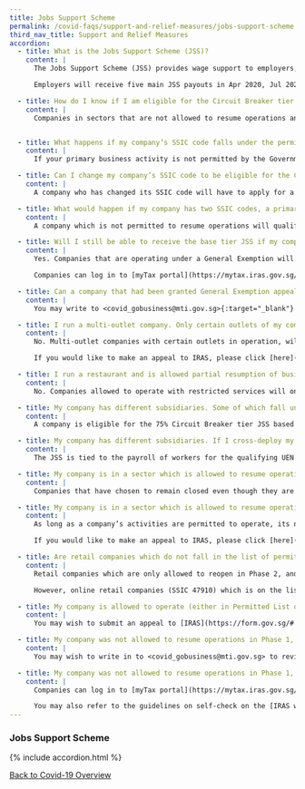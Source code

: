 ```yaml
---
title: Jobs Support Scheme
permalink: /covid-faqs/support-and-relief-measures/jobs-support-scheme
third_nav_title: Support and Relief Measures
accordion:
  - title: What is the Jobs Support Scheme (JSS)?
    content: |
      The Jobs Support Scheme (JSS) provides wage support to employers, to help enterprises retain their local employees (Singaporean Citizens and Permanent Residents) during this period of economic uncertainty. Under the JSS, the Government co-funds between 25% to 75% of the first $4,600 of gross monthly wages paid to each local employee in a 10-month period (up to Aug 2020) and 10% to 50% of the same in the subsequent 7-month period (Sep 2020 to Mar 2021).

      Employers will receive five main JSS payouts in Apr 2020, Jul 2020, Oct 2020, Mar 2021, and Jun 2021, with an additional special payout in May 2020. The level and duration of support each employer receives depends on the sector in which the employer operates. Please refer [here](https://www.iras.gov.sg/irashome/Schemes/Businesses/Jobs-Support-Scheme--JSS-/){:target="_blank"} for more information.

  - title: How do I know if I am eligible for the Circuit Breaker tier JSS of 75%?
    content: |
      Companies in sectors that are not allowed to resume operations and are currently not operating under a General Exemption, will be accorded the Circuit Breaker tier JSS of 75%.


  - title: What happens if my company’s SSIC code falls under the permitted list but my primary business activity is not permitted by the Government? Am I still eligible for the Circuit Breaker tier JSS of 75%?
    content: |
      If your primary business activity is not permitted by the Government, you will not be allowed to operate even if your company’s SSIC code falls within the permitted list. In such instance, you can submit an appeal to IRAS to request for the Circuit Breaker tier JSS of 75%.

  - title: Can I change my company’s SSIC code to be eligible for the Circuit Breaker tier JSS of 75%?
    content: |
      A company who has changed its SSIC code will have to apply for a General Exemption for its case to be reviewed.

  - title: What would happen if my company has two SSIC codes, a primary and secondary SSIC code? Which one will be referred to in the assessment for the Circuit Breaker tier JSS of 75%?
    content: |
      A company which is not permitted to resume operations will qualify for the Circuit Breaker tier JSS of 75%, regardless of its SSIC code.

  - title: Will I still be able to receive the base tier JSS if my company has successfully appealed to open and is granted the General Exemption?
    content: |
      Yes. Companies that are operating under a General Exemption will not be eligible for the Circuit Breaker tier JSS of 75% but will continue to receive the base tier JSS.

      Companies can log in to [myTax portal](https://mytax.iras.gov.sg/ESVWeb/default.aspx){:target="_blank"} to check the JSS tier that they qualify for.

  - title: Can a company that had been granted General Exemption appeal to cancel their General Exemption to qualify for the Circuit Breaker tier JSS of 75%?
    content: |
      You may write to <covid_gobusiness@mti.gov.sg>{:target="_blank"} to submit a request.

  - title: I run a multi-outlet company. Only certain outlets of my company are allowed to resume operations. Would I still be eligible for the Circuit Breaker tier JSS of 75%?
    content: |
      No. Multi-outlet companies with certain outlets in operation, will not be accorded the Circuit Breaker tier JSS of 75% for as long as certain parts of their companies are allowed to operate.

      If you would like to make an appeal to IRAS, please click [here](https://form.gov.sg/#!/5e845afe41d035001110b715){:target="_blank"}.

  - title: I run a restaurant and is allowed partial resumption of business activities (ie. opened only for takeaway and delivery). Am I still eligible to receive the Circuit Breaker tier JSS of 75%?
    content: |
      No. Companies allowed to operate with restricted services will only receive the base tier JSS.

  - title: My company has different subsidiaries. Some of which fall under sectors which are allowed to open while others have to remain closed. Can I still qualify for the Circuit Breaker tier JSS of 75%?
    content: |
      A company is eligible for the 75% Circuit Breaker tier JSS based on whether it is permitted to resume operations. As long as a company with a specific UEN has activities which have been permitted to operate, the company with that UEN will not qualify for the Circuit Breaker tier JSS of 75%.

  - title: My company has different subsidiaries. If I cross-deploy my workers across the different UENs, am I still eligible for the Circuit Breaker tier JSS of 75%?
    content: |    
      The JSS is tied to the payroll of workers for the qualifying UEN. Please approach [IRAS](https://form.gov.sg/#!/5e40f20eef9f0b0011d0e25a){:target="_blank"} to review the details of your case.

  - title: My company is in a sector which is allowed to resume operations but prefers to remain close. Can I still qualify for the Circuit Breaker tier JSS of 75%?
    content: |  
      Companies that have chosen to remain closed even though they are allowed to resume operations will not qualify for the Circuit Breaker tier JSS of 75%.

  - title: My company is in a sector which is allowed to resume operations but needs to remain close to comply with my landlord’s operations. Can I still qualify for the 75% Circuit Breaker tier JSS?
    content: |  
      As long as a company’s activities are permitted to operate, its non-operation due to its alignment with its landlord’s operations, will not qualify it for the Circuit Breaker tier JSS of 75%.

      If you would like to make an appeal to IRAS, please click [here](https://form.gov.sg/#!/5e845afe41d035001110b715){:target="_blank"}.

  - title: Are retail companies which do not fall in the list of permitted services, but are conducting online sales eligible for the 75% Circuit Breaker tier JSS?
    content: |  
      Retail companies which are only allowed to reopen in Phase 2, and are not operating in Phase 1, will qualify for the Circuit Breaker tier JSS of 75%, regardless of whether they conduct online retail sales.

      However, online retail companies (SSIC 47910) which is on the list of Permitted Services, are allowed to resume operations and are not eligible for the Circuit Breaker tier JSS of 75%.

  - title: My company is allowed to operate (either in Permitted List or has a General Exemption to operate) but cannot do so as my workers have not been released from the dorms. Is my company still eligible for the Circuit Breaker tier JSS of 75%?
    content: |  
      You may wish to submit an appeal to [IRAS](https://form.gov.sg/#!/5e845afe41d035001110b715){:target="_blank"} to review the circumstances of your case.    

  - title: My company was not allowed to resume operations in Phase 1, was subsequently allowed to operate under a General Exemption, and now have our General Exemption rescinded. Do we qualify for a pro-rated Circuit Breaker tier JSS of 75%?
    content: |  
      You may wish to write in to <covid_gobusiness@mti.gov.sg> to review your case.

  - title: My company was not allowed to resume operations in Phase 1, was subsequently allowed to operate under a General Exemption, and now have our General Exemption rescinded. Do we qualify for a pro-rated Circuit Breaker tier JSS of 75%?
    content: |  
      Companies can log in to [myTax portal](https://mytax.iras.gov.sg/ESVWeb/default.aspx){:target="_blank"} to check the JSS tier that they qualify for.

      You may also refer to the guidelines on self-check on the [IRAS website](https://www.iras.gov.sg/irashome/e-services/other-taxes/jobs-support-scheme--jss-/){:target="_blank"}.  
---
```


### Jobs Support Scheme

{% include accordion.html %}

[Back to Covid-19 Overview](/covid/)
